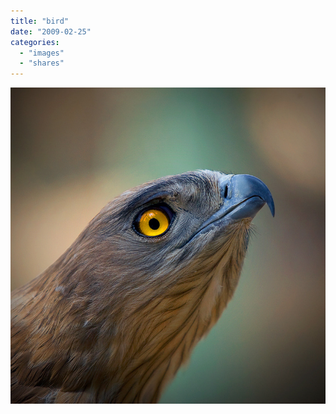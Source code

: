 ```yaml
---
title: "bird"
date: "2009-02-25"
categories: 
  - "images"
  - "shares"
---
```


![](images/4wnP83SaFkdm3nnwGxQgPuKao1_1280.jpg)
